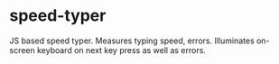 # speed-typer

JS based speed typer. Measures typing speed, errors. Illuminates on-screen keyboard on next key press as well as errors.
